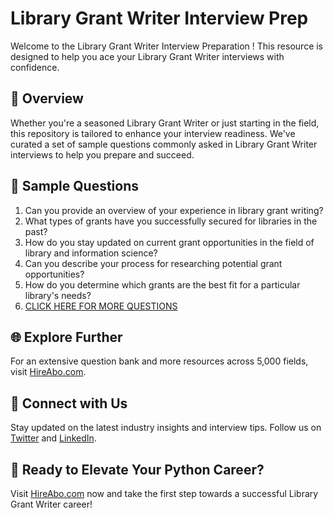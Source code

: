 # Library Grant Writer Interview Prep

Welcome to the Library Grant Writer Interview Preparation ! This resource is designed to help you ace your Library Grant Writer interviews with confidence.

## 🚀 Overview

Whether you're a seasoned Library Grant Writer or just starting in the field, this repository is tailored to enhance your interview readiness. We've curated a set of sample questions commonly asked in Library Grant Writer interviews to help you prepare and succeed.

## 📝 Sample Questions

1. Can you provide an overview of your experience in library grant writing?
2. What types of grants have you successfully secured for libraries in the past?
3. How do you stay updated on current grant opportunities in the field of library and information science?
4. Can you describe your process for researching potential grant opportunities?
5. How do you determine which grants are the best fit for a particular library's needs?
6. [CLICK HERE FOR MORE QUESTIONS](https://hireabo.com/job/18_0_44/Library%20Grant%20Writer)

## 🌐 Explore Further

For an extensive question bank and more resources across 5,000 fields, visit [HireAbo.com](https://www.hireabo.com).

## 📱 Connect with Us

Stay updated on the latest industry insights and interview tips. Follow us on [Twitter](https://twitter.com/hireabo) and [LinkedIn](https://www.linkedin.com/in/hire-abo-3609972a8/).

## 🚀 Ready to Elevate Your Python Career?

Visit [HireAbo.com](https://www.hireabo.com) now and take the first step towards a successful Library Grant Writer career!